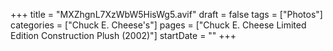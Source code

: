 +++
title = "MXZhgnL7XzWbW5HisWg5.avif"
draft = false
tags = ["Photos"]
categories = ["Chuck E. Cheese's"]
pages = ["Chuck E. Cheese Limited Edition Construction Plush (2002)"]
startDate = ""
+++
